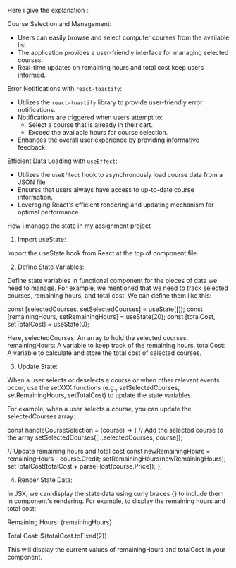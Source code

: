 Here i give the explanation :: 

Course Selection and Management:
  - Users can easily browse and select computer courses from the available list.
  - The application provides a user-friendly interface for managing selected courses.
  - Real-time updates on remaining hours and total cost keep users informed.

Error Notifications with `react-toastify`:
  - Utilizes the `react-toastify` library to provide user-friendly error notifications.
  - Notifications are triggered when users attempt to:
    - Select a course that is already in their cart.
    - Exceed the available hours for course selection.
  - Enhances the overall user experience by providing informative feedback.

Efficient Data Loading with `useEffect`:
  - Utilizes the `useEffect` hook to asynchronously load course data from a JSON file.
  - Ensures that users always have access to up-to-date course information.
  - Leveraging React's efficient rendering and updating mechanism for optimal  performance.


   How i manage the state in my assignment project

 1. Import useState:

Import the useState hook from React at the top of component file.

 2. Define State Variables:

Define state variables in  functional component for the pieces of data we need to manage. For example, we mentioned that we need to track selected courses, remaining hours, and total cost. We can define them like this:

const [selectedCourses, setSelectedCourses] = useState([]);
const [remainingHours, setRemainingHours] = useState(20);
const [totalCost, setTotalCost] = useState(0);
 
 Here,
selectedCourses: An array to hold the selected courses.
remainingHours: A variable to keep track of the remaining hours.
totalCost: A variable to calculate and store the total cost of selected courses.

3. Update State:

When a user selects or deselects a course or when other relevant events occur, use the setXXX functions (e.g., setSelectedCourses, setRemainingHours, setTotalCost) to update the state variables.

For example, when a user selects a course, you can update the selectedCourses array:

const handleCourseSelection = (course) => {
  // Add the selected course to the array
  setSelectedCourses([...selectedCourses, course]);

  // Update remaining hours and total cost
  const newRemainingHours = remainingHours - course.Credit;
  setRemainingHours(newRemainingHours);
  setTotalCost(totalCost + parseFloat(course.Price));
};

4. Render State Data:

In JSX, we can display the state data using curly braces {} to include them in component's rendering. For example, to display the remaining hours and total cost:
<div>
  <p>Remaining Hours: {remainingHours}</p>
  <p>Total Cost: ${totalCost.toFixed(2)}</p>
</div>
This will display the current values of remainingHours and totalCost in your component.



